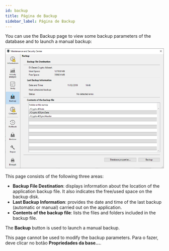 ```yaml
---
id: backup
title: Página de Backup
sidebar_label: Página de Backup
---
```


You can use the Backup page to view some backup parameters of the database and to launch a manual backup:

![](../assets/en/MSC/msc_Backup.png)

This page consists of the following three areas:

- **Backup File Destination**: displays information about the location of the application backup file. It also indicates the free/used space on the backup disk.
- **Last Backup Information**: provides the date and time of the last backup (automatic or manual) carried out on the application.
- **Contents of the backup file**: lists the files and folders included in the backup file.

The **Backup** button is used to launch a manual backup.

This page cannot be used to modify the backup parameters. Para o fazer, deve clicar no botão **Propriedades da base...**.
